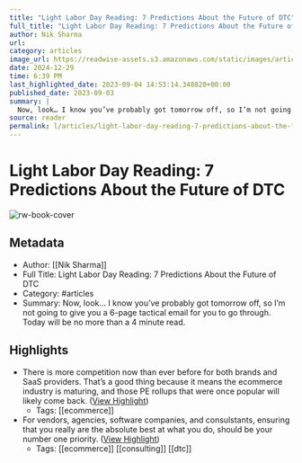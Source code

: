 ```yaml
---
title: "Light Labor Day Reading: 7 Predictions About the Future of DTC"
full_title: "Light Labor Day Reading: 7 Predictions About the Future of DTC"
author: Nik Sharma
url: 
category: articles
image_url: https://readwise-assets.s3.amazonaws.com/static/images/article3.5c705a01b476.png
date: 2024-12-29
time: 6:39 PM
last_highlighted_date: 2023-09-04 14:53:14.348820+00:00
published_date: 2023-09-03
summary: |
  Now, look… I know you’ve probably got tomorrow off, so I’m not going to give you a 6-page tactical email for you to go through. Today will be no more than a 4 minute read.
source: reader
permalink: l/articles/light-labor-day-reading-7-predictions-about-the-future-of-dtc
---
```

# Light Labor Day Reading: 7 Predictions About the Future of DTC

![rw-book-cover](https://readwise-assets.s3.amazonaws.com/static/images/article3.5c705a01b476.png)

## Metadata
- Author: [[Nik Sharma]]
- Full Title: Light Labor Day Reading: 7 Predictions About the Future of DTC
- Category: #articles
- Summary: Now, look… I know you’ve probably got tomorrow off, so I’m not going to give you a 6-page tactical email for you to go through. Today will be no more than a 4 minute read.

## Highlights
- There is more competition now than ever before for both brands and SaaS providers. That’s a good thing because it means the ecommerce industry is maturing, and those PE rollups that were once popular will likely come back. ([View Highlight](https://read.readwise.io/read/01h9gax0x34s72e094bje9kjm5))
    - Tags: [[ecommerce]] 
- For vendors, agencies, software companies, and consulstants, ensuring that you really are the absolute best at what you do, should be your number one priority. ([View Highlight](https://read.readwise.io/read/01h9gaxxr6crmh1m2ybjnycx1j))
    - Tags: [[ecommerce]] [[consulting]] [[dtc]] 


